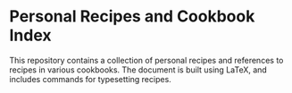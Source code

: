 # Personal Recipes and Cookbook Index

This repository contains a collection of personal recipes and references to
recipes in various cookbooks. The document is built using LaTeX, and includes
commands for typesetting recipes.
